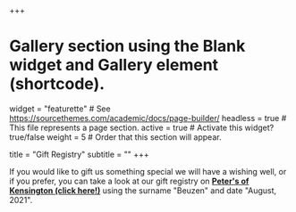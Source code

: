 +++
# Gallery section using the Blank widget and Gallery element (shortcode).
widget = "featurette"  # See https://sourcethemes.com/academic/docs/page-builder/
headless = true  # This file represents a page section.
active = true  # Activate this widget? true/false
weight = 5  # Order that this section will appear.

title = "Gift Registry"
subtitle = ""
+++


If you would like to gift us something special we will have a wishing well, or if you prefer, you can take a look at our gift registry on <a href="https://www.petersofkensington.com.au/Public/GiftRegistry/Bridal-And-Gift-Registry.aspx"><b>Peter's of Kensington (click here!)</b></a> using the surname "Beuzen" and date "August, 2021".